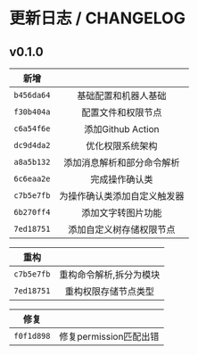 # 更新日志 / CHANGELOG

## v0.1.0

|     新增     |                 |
|:----------:|:---------------:|
| `b456da64` |   基础配置和机器人基础    |
| `f30b404a` |    配置文件和权限节点    |
| `c6a54f6e` | 添加Github Action |
| `dc9d4da2` |    优化权限系统架构     |
| `a8a5b132` |  添加消息解析和部分命令解析  |
| `6c6eaa2e` |     完成操作确认类     |
| `c7b5e7fb` | 为操作确认类添加自定义触发器  |
| `6b270ff4` |    添加文字转图片功能    |
| `7ed18751` |  添加自定义树存储权限节点   |

|     重构     |              |
|:----------:|:------------:|
| `c7b5e7fb` | 重构命令解析,拆分为模块 |
| `7ed18751` |  重构权限存储节点类型  |

|     修复     |                  |
|:----------:|:----------------:|
| `f0f1d898` | 修复permission匹配出错 |
